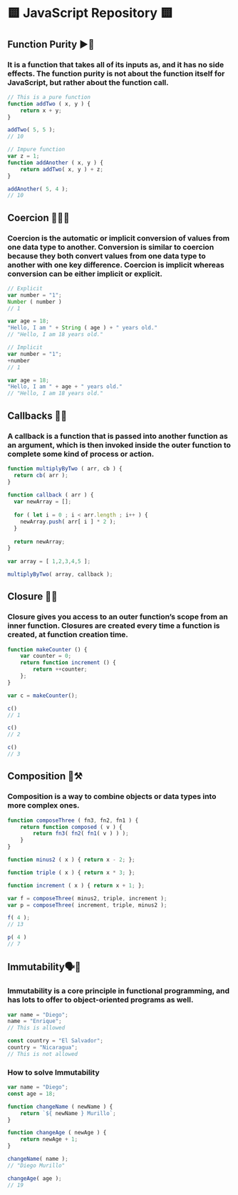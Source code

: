 # 🟨 JavaScript Repository 🟨

## Function Purity ▶️🧠

### It is a function that takes all of its inputs as, and it has no side effects. The function purity is not about the function itself for JavaScript, but rather about the function call.

```js
// This is a pure function
function addTwo ( x, y ) {
    return x + y;
}

addTwo( 5, 5 );
// 10

// Impure function
var z = 1;
function addAnother ( x, y ) {
    return addTwo( x, y ) + z;
}

addAnother( 5, 4 );
// 10
```

## Coercion 🔢🆎🆗

### Coercion is the automatic or implicit conversion of values from one data type to another. Conversion is similar to coercion because they both convert values from one data type to another with one key difference. Coercion is implicit whereas conversion can be either implicit or explicit.

```js
// Explicit
var number = "1";
Number ( number ) 
// 1

var age = 18;
"Hello, I am " + String ( age ) + " years old."
// "Hello, I am 18 years old."

// Implicit
var number = "1";
+number
// 1

var age = 18;
"Hello, I am " + age + " years old."
// "Hello, I am 18 years old."
```

## Callbacks 📲🔙

### A callback is a function that is passed into another function as an argument, which is then invoked inside the outer function to complete some kind of process or action.

```js
function multiplyByTwo ( arr, cb ) {
  return cb( arr );
}
  
function callback ( arr ) {
  var newArray = [];
    
  for ( let i = 0 ; i < arr.length ; i++ ) {
    newArray.push( arr[ i ] * 2 );
  }
    
  return newArray;
}
  
var array = [ 1,2,3,4,5 ];

multiplyByTwo( array, callback );
```
## Closure 🔄🆕

### Closure gives you access to an outer function’s scope from an inner function. Closures are created every time a function is created, at function creation time.

```js
function makeCounter () {
    var counter = 0;
    return function increment () {
        return ++counter;
    };
}

var c = makeCounter();

c()
// 1

c()
// 2

c()
// 3
```

## Composition 🧰⚒️

### Composition is a way to combine objects or data types into more complex ones.

```js
function composeThree ( fn3, fn2, fn1 ) {
    return function composed ( v ) {
        return fn3( fn2( fn1( v ) ) );
    }
}

function minus2 ( x ) { return x - 2; };

function triple ( x ) { return x * 3; };

function increment ( x ) { return x + 1; };

var f = composeThree( minus2, triple, increment );
var p = composeThree( increment, triple, minus2 );

f( 4 );
// 13

p( 4 )
// 7
```

## Immutability🗣️🚫

### Immutability is a core principle in functional programming, and has lots to offer to object-oriented programs as well.

```js
var name = "Diego";
name = "Enrique";
// This is allowed

const country = "El Salvador";
country = "Nicaragua";
// This is not allowed
```
### How to solve Immutability

```js
var name = "Diego";
const age = 18;

function changeName ( newName ) {
    return `${ newName } Murillo`;
}

function changeAge ( newAge ) {
    return newAge + 1;
}

changeName( name );
// "Diego Murillo"

changeAge( age );
// 19
```
